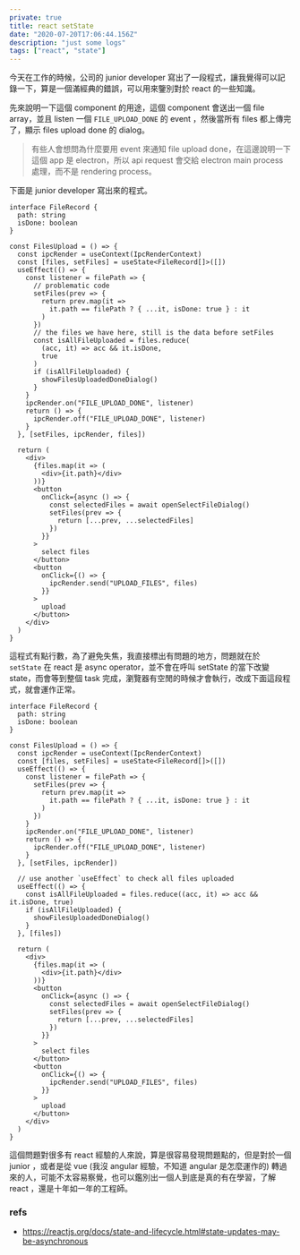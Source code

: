 ```yaml
---
private: true
title: react setState
date: "2020-07-20T17:06:44.156Z"
description: "just some logs"
tags: ["react", "state"]
---
```


今天在工作的時候，公司的 junior developer 寫出了一段程式，讓我覺得可以記錄一下，算是一個滿經典的錯誤，可以用來鑒別對於 react 的一些知識。

先來說明一下這個 component 的用途，這個 component 會送出一個 file array，並且 listen 一個 `FILE_UPLOAD_DONE` 的 event ，然後當所有 files 都上傳完了，顯示 files upload done 的 dialog。

> 有些人會想問為什麼要用 event 來通知 file upload done，在這邊說明一下這個 app 是 electron，所以 api request 會交給 electron main process 處理，而不是 rendering process。

下面是 junior developer 寫出來的程式。

```tsx
interface FileRecord {
  path: string
  isDone: boolean
}

const FilesUpload = () => {
  const ipcRender = useContext(IpcRenderContext)
  const [files, setFiles] = useState<FileRecord[]>([])
  useEffect(() => {
    const listener = filePath => {
      // problematic code
      setFiles(prev => {
        return prev.map(it =>
          it.path == filePath ? { ...it, isDone: true } : it
        )
      })
      // the files we have here, still is the data before setFiles
      const isAllFileUploaded = files.reduce(
        (acc, it) => acc && it.isDone,
        true
      )
      if (isAllFileUploaded) {
        showFilesUploadedDoneDialog()
      }
    }
    ipcRender.on("FILE_UPLOAD_DONE", listener)
    return () => {
      ipcRender.off("FILE_UPLOAD_DONE", listener)
    }
  }, [setFiles, ipcRender, files])

  return (
    <div>
      {files.map(it => (
        <div>{it.path}</div>
      ))}
      <button
        onClick={async () => {
          const selectedFiles = await openSelectFileDialog()
          setFiles(prev => {
            return [...prev, ...selectedFiles]
          })
        }}
      >
        select files
      </button>
      <button
        onClick={() => {
          ipcRender.send("UPLOAD_FILES", files)
        }}
      >
        upload
      </button>
    </div>
  )
}
```

這程式有點行數，為了避免失焦，我直接標出有問題的地方，問題就在於 `setState` 在 react 是 async operator，並不會在呼叫 setState 的當下改變 state，而會等到整個 task 完成，瀏覽器有空閒的時候才會執行，改成下面這段程式，就會運作正常。

```tsx
interface FileRecord {
  path: string
  isDone: boolean
}

const FilesUpload = () => {
  const ipcRender = useContext(IpcRenderContext)
  const [files, setFiles] = useState<FileRecord[]>([])
  useEffect(() => {
    const listener = filePath => {
      setFiles(prev => {
        return prev.map(it =>
          it.path == filePath ? { ...it, isDone: true } : it
        )
      })
    }
    ipcRender.on("FILE_UPLOAD_DONE", listener)
    return () => {
      ipcRender.off("FILE_UPLOAD_DONE", listener)
    }
  }, [setFiles, ipcRender])

  // use another `useEffect` to check all files uploaded
  useEffect(() => {
    const isAllFileUploaded = files.reduce((acc, it) => acc && it.isDone, true)
    if (isAllFileUploaded) {
      showFilesUploadedDoneDialog()
    }
  }, [files])

  return (
    <div>
      {files.map(it => (
        <div>{it.path}</div>
      ))}
      <button
        onClick={async () => {
          const selectedFiles = await openSelectFileDialog()
          setFiles(prev => {
            return [...prev, ...selectedFiles]
          })
        }}
      >
        select files
      </button>
      <button
        onClick={() => {
          ipcRender.send("UPLOAD_FILES", files)
        }}
      >
        upload
      </button>
    </div>
  )
}
```

這個問題對很多有 react 經驗的人來說，算是很容易發現問題點的，但是對於一個 junior ，或者是從 vue (我沒 angular 經驗，不知道 angular 是怎麼運作的) 轉過來的人，可能不太容易察覺，也可以鑑別出一個人到底是真的有在學習，了解 react ，還是十年如一年的工程師。

### refs

- https://reactjs.org/docs/state-and-lifecycle.html#state-updates-may-be-asynchronous
